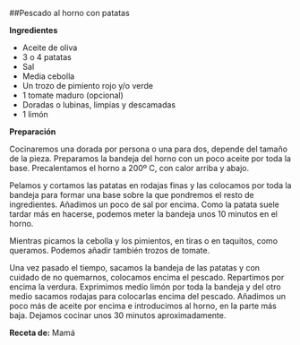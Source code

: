 ##Pescado al horno con patatas

**Ingredientes**

- Aceite de oliva
- 3 o 4 patatas
- Sal
- Media cebolla
- Un trozo de pimiento rojo y/o verde
- 1 tomate maduro (opcional)
- Doradas o lubinas, limpias y descamadas
- 1 limón

**Preparación**

Cocinaremos una dorada por persona o una para dos, depende del tamaño de la pieza. Preparamos la bandeja del horno con un poco aceite por toda la base. Precalentamos el horno a 200º C, con calor arriba y abajo.

Pelamos y cortamos las patatas en rodajas finas y las colocamos por toda la bandeja para formar una base sobre la que pondremos el resto de ingredientes. Añadimos un poco de sal por encima. Como la patata suele tardar más en hacerse, podemos meter la bandeja unos 10 minutos en el horno.

Mientras picamos la cebolla y los pimientos, en tiras o en taquitos, como queramos. Podemos añadir también trozos de tomate.

Una vez pasado el tiempo, sacamos la bandeja de las patatas y con cuidado de no quemarnos, colocamos encima el pescado. Repartimos por encima la verdura. Exprimimos medio limón por toda la bandeja y del otro medio sacamos rodajas para colocarlas encima del pescado. Añadimos un poco más de aceite por encima e introducimos al horno, en la parte más baja. Dejamos cocinar unos 30 minutos aproximadamente.

**Receta de:** Mamá

